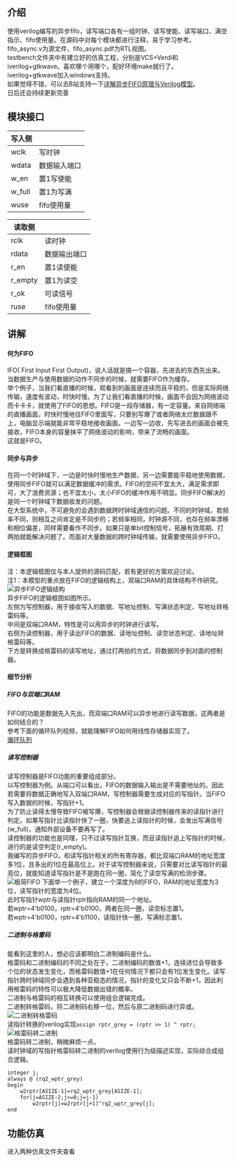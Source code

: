 ## 介绍
使用verilog编写的异步fifo，读写端口各有一组时钟、读写使能、读写端口、满空指示、fifo使用量。在源码中对每个模块都进行注释，易于学习参考。  
fifo_async.v为源文件，fifo_async.pdf为RTL视图。  
testbench文件夹中有建立好的仿真工程，分别是VCS+Verdi和iverilog+gtkwave。喜欢哪个用哪个，配好环境make就行了。  
iverilog+gtkwave加入windows支持。  
如果觉得不错，可以去B站支持一下[详解异步FIFO原理与Verilog模型](https://www.bilibili.com/read/cv13048274)。  
日后还会持续更新完善  
## 模块接口
| 写入侧     |         |
|---------|---------|
| wclk   | 写时钟     |
| wdata    | 数据输入端口  |
| w_en  | 置1写使能   |
| w_full  | 置1为写满   |
| wuse | fifo使用量 |

| 读取侧     |         |
|---------|---------|
| rclk   | 读时钟     |
| rdata    | 数据输出端口  |
| r_en   | 置1读使能   |
| r_empty | 置1为读空   |
| r_ok   | 可读信号   |
| ruse | fifo使用量 |

## 讲解
#### 何为FIFO
IFO( First Input First Output)，说人话就是搞一个容器，先进去的东西先出来。当数据生产与使用数据的动作不同步的时候，就需要FIFO作为缓存。  
举个例子，当我们看直播的时候，观看到的画面是连续而且平稳的，但是实际网络传输，速度有波动，时快时慢。为了让我们看直播的时候，画面不会因为网络波动而卡卡卡，就使用了FIFO的思想。FIFO是一段存储器，有一定容量。来自网络端的直播画面，时快时慢地往FIFO里面写，只要别写爆了或者网络太烂数据跟不上，电脑显示端就能非常平稳地接收画面。一边写一边收，先写进去的画面会被先接收，FIFO本身的容量抹平了网络波动的影响，带来了流畅的画面。  
这就是FIFO。  
#### 同步与异步
在同一个时钟域下，一边是时快时慢地生产数据，另一边需要能平稳地使用数据，使用同步FIFO就可以满足数据缓冲的需求。FIFO的空间不宜太大，满足需求即可，大了浪费资源；也不宜太小，太小FIFO的缓冲作用不明显。同步FIFO解决的是同一个时钟域下数据收发的问题。  
在大型系统中，不可避免的会遇到数据跨时钟域通信的问题。不同的时钟域，若频率不同，则相互之间肯定是不同步的；若频率相同，时钟源不同，也存在频率漂移和相位偏差，同样需要看作不同步。如果只是单bit控制信号，拓展有效周期、打两拍就能解决问题了。而面对大量数据的跨时钟域传输，就需要使用异步FIFO。  
#### 逻辑框图
注：本逻辑框图仅与本人提供的源码匹配，若有更好的方案欢迎讨论。  
注1：本模型的重点放在FIFO的逻辑结构上，双端口RAM的具体结构不作研究。  
![异步FIFO逻辑结构](https://images.gitee.com/uploads/images/2021/1117/190539_b31c8fdf_8241888.png "fifo.png")  
异步FIFO的逻辑框图如图所示。  
左侧为写控制器，用于接收写入的数据、写地址控制、写满状态判定、写地址转格雷码等。  
中间是双端口RAM，特性是可以用异步的时钟进行读写。  
右侧为读控制器，用于读出FIFO的数据、读地址控制、读空状态判定、读地址转格雷码等。  
下方是转换成格雷码的读写地址，通过打两拍的方式，将数据同步到对面的控制器。  
#### 细节分析
##### FIFO与双端口RAM
FIFO的功能是数据先入先出，而双端口RAM可以异步地进行读写数据，这两者是如何结合的？  
参考下面的循环队列视频，就能理解FIFO如何用线性存储器实现了。  
[循环队列](https://www.bilibili.com/video/BV1ob411T7Uk)
##### 读写控制器
读写控制器是FIFO功能的重要组成部分。  
以写控制器为例。从端口可以看出，FIFO的数据输入输出是不需要地址的。因此若需要将数据正确地写入双端口RAM，写控制器需要生成对应的写指针。当FIFO写入数据的时候，写指针+1。  
为了防止读得太慢导致FIFO被写爆，写控制器会根据读控制器传来的读指针进行判定。如果写指针比读指针快了一圈，快要追上读指针的时候，会发出写满信号(w_full)，通知外部设备不要再写了。  
读控制器的功能也是同理，只不过读写指针互换，而且读指针追上写指针的时候，进行的是读空判定(r_empty)。  
我编写的异步FIFO，和读写指针相关的所有寄存器，都比双端口RAM的地址宽度多1位，且多出的1位在最高位上。对于读写控制器来说，只需要对比读写指针的最高位，就能知道读写指针是不是跑在同一圈，简化了读空写满的检测步骤。  
![极简FIFO](https://images.gitee.com/uploads/images/2021/1117/190920_471149b0_8241888.png "马上读空.png")
下面举一个例子，建立一个深度为8的FIFO，RAM的地址宽度为3位，读写指针的宽度为4位。  
此时写指针wptr与读指针rptr指向RAM的同一个地址。  
若wptr=4'b0100，rptr=4'b0100，两者在同一圈，读空标志置1。  
若wptr=4'b0100，rptr=4'b1100，读指针快一圈，写满标志置1。  
##### 二进制与格雷码
能看到这里的人，想必应该都明白二进制编码是什么。  
格雷码和二进制编码的不同之处在于，二进制编码的数值+1，连续进位会导致多个位的状态发生变化，而格雷码数值+1在任何情况下都只会有1位发生变化。读写指针跨时钟域同步会遇到各种亚稳态的情况，指针的变化又只会不断+1，因此利用格雷码的特性可以极大降低数据出错的概率。  
二进制与格雷码的相互转换可以使用组合逻辑完成。  
二进制转格雷码，将二进制码右移一位，然后与原二进制码进行异或。  
![二进制转格雷码](https://images.gitee.com/uploads/images/2021/1117/191114_eee1aecb_8241888.png "rptr_grey.png")  
读指针转换的verilog实现`assign rptr_grey = (rptr >> 1) ^ rptr; `  
![格雷码转二进制](https://images.gitee.com/uploads/images/2021/1117/191221_9ccb7fd1_8241888.png "grey_bin.png")  
格雷码转二进制，稍微麻烦一点。  
读时钟域的写指针格雷码转二进制的verilog使用行为级描述实现，实际综合成组合逻辑。  
```
integer j;
always @ (rq2_wptr_grey)
begin
    w2rptr[ASIZE-1]=rq2_wptr_grey[ASIZE-1];
    for(j=ASIZE-2;j>=0;j=j-1)
        w2rptr[j]=w2rptr[j+1]^rq2_wptr_grey[j];
end
```
## 功能仿真
进入两种仿真文件夹查看  


